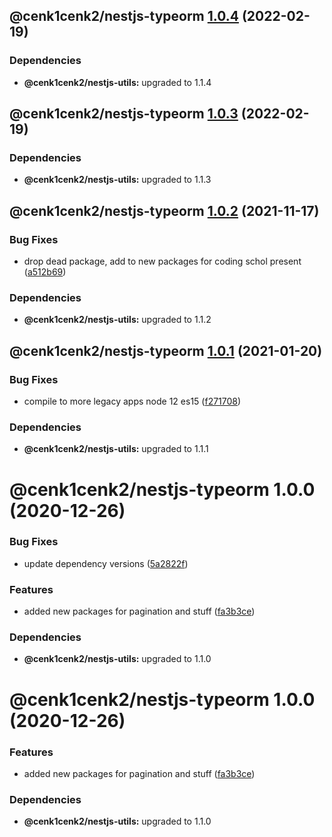 ## @cenk1cenk2/nestjs-typeorm [1.0.4](https://github.com/cenk1cenk2/nestjs-tools/compare/@cenk1cenk2/nestjs-typeorm@1.0.3...@cenk1cenk2/nestjs-typeorm@1.0.4) (2022-02-19)

### Dependencies

- **@cenk1cenk2/nestjs-utils:** upgraded to 1.1.4

## @cenk1cenk2/nestjs-typeorm [1.0.3](https://github.com/cenk1cenk2/nestjs-tools/compare/@cenk1cenk2/nestjs-typeorm@1.0.2...@cenk1cenk2/nestjs-typeorm@1.0.3) (2022-02-19)

### Dependencies

- **@cenk1cenk2/nestjs-utils:** upgraded to 1.1.3

## @cenk1cenk2/nestjs-typeorm [1.0.2](https://github.com/cenk1cenk2/nestjs-tools/compare/@cenk1cenk2/nestjs-typeorm@1.0.1...@cenk1cenk2/nestjs-typeorm@1.0.2) (2021-11-17)

### Bug Fixes

- drop dead package, add to new packages for coding schol present ([a512b69](https://github.com/cenk1cenk2/nestjs-tools/commit/a512b69aed6dcaeb91113bba1d45933da5fd665c))

### Dependencies

- **@cenk1cenk2/nestjs-utils:** upgraded to 1.1.2

## @cenk1cenk2/nestjs-typeorm [1.0.1](https://github.com/cenk1cenk2/nestjs-tools/compare/@cenk1cenk2/nestjs-typeorm@1.0.0...@cenk1cenk2/nestjs-typeorm@1.0.1) (2021-01-20)

### Bug Fixes

- compile to more legacy apps node 12 es15 ([f271708](https://github.com/cenk1cenk2/nestjs-tools/commit/f27170886addb0eae7837816a45b2267fc658abe))

### Dependencies

- **@cenk1cenk2/nestjs-utils:** upgraded to 1.1.1

# @cenk1cenk2/nestjs-typeorm 1.0.0 (2020-12-26)

### Bug Fixes

- update dependency versions ([5a2822f](https://github.com/cenk1cenk2/nestjs-tools/commit/5a2822f08ccd02d55e3db562f009eada826b0521))

### Features

- added new packages for pagination and stuff ([fa3b3ce](https://github.com/cenk1cenk2/nestjs-tools/commit/fa3b3ce8aa301e791b7131ed3cd6ee6280ef0ff0))

### Dependencies

- **@cenk1cenk2/nestjs-utils:** upgraded to 1.1.0

# @cenk1cenk2/nestjs-typeorm 1.0.0 (2020-12-26)

### Features

- added new packages for pagination and stuff ([fa3b3ce](https://github.com/cenk1cenk2/nestjs-tools/commit/fa3b3ce8aa301e791b7131ed3cd6ee6280ef0ff0))

### Dependencies

- **@cenk1cenk2/nestjs-utils:** upgraded to 1.1.0
